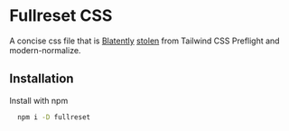 
# Fullreset CSS

A concise css file that is [Blatently](https://github.com/tailwindlabs/tailwindcss/blob/master/src/css/preflight.css) [stolen](https://github.com/sindresorhus/modern-normalize) from Tailwind CSS Preflight and modern-normalize. 


## Installation

Install with npm

```bash
  npm i -D fullreset
```
